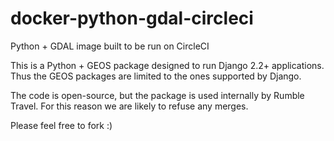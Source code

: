 # docker-python-gdal-circleci
Python + GDAL image built to be run on CircleCI

This is a Python + GEOS package designed to run Django 2.2+ applications. Thus the GEOS packages are limited to the ones supported by Django.

The code is open-source, but the package is used internally by Rumble Travel. For this reason we are likely to refuse any merges.

Please feel free to fork :)
